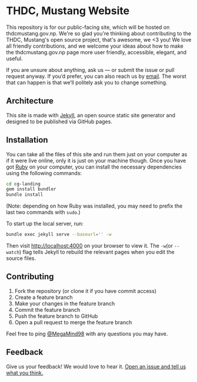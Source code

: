 THDC, Mustang Website
==========================

This repository is for our public-facing site, which will be hosted on thdcmustang.gov.np. We're so glad you're thinking about contributing to the THDC, Mustang's open source project, that's awesome, we <3 you! We love all friendly contributions, and we welcome your ideas about how to make the thdcmustang.gov.np page more user friendly, accessible, elegant, and useful.

If you are unsure about anything, ask us — or submit the issue or pull request anyway. If you’d prefer, you can also reach us by [email](mailto:thdcmustang@gmail.com). The worst that can happen is that we’ll politely ask you to change something. 


## Architecture

This site is made with [Jekyll](http://jekyllrb.com), an open source static site generator and designed to 
be published via GitHub pages.

## Installation
You can take all the files of this site and run them just on your computer 
as if it were live online, only it is just on your machine though. Once you have got
[Ruby](https://www.ruby-lang.org/) on your computer, you can install the
necessary dependencies using the following commands:

```sh
cd cg-landing
gem install bundler
bundle install
```

(Note: depending on how Ruby was installed, you may need to prefix the
last two commands with `sudo`.)

To start up the local server, run:

```sh
bundle exec jekyll serve --baseurl='' -w
```

Then visit [http://localhost:4000](http://localhost:4000) on your browser to 
view it. The `-w`(or `--watch`) flag tells Jekyll to rebuild the relevant 
pages when you edit the source files.

## Contributing

1. Fork the repository (or clone it if you have commit access)
2. Create a feature branch
3. Make your changes in the feature branch
4. Commit the feature branch
5. Push the feature branch to GitHub
6. Open a pull request to merge the feature branch

Feel free to ping [@MegaMind98](https://github.com/MegaMind98) with any questions you
may have.

## Feedback

Give us your feedback! We would love to hear it. [Open an issue and tell us what you think.](https://github.com/THDCMustang/issues)
